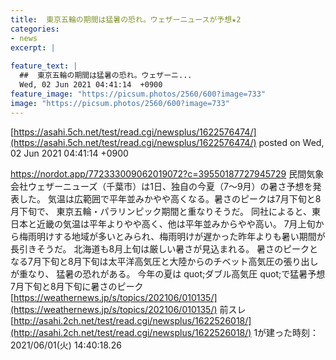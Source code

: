```yaml
---
title:  東京五輪の期間は猛暑の恐れ。ウェザーニュースが予想★2  
categories:
- news
excerpt: |
  
feature_text: |
  ##  東京五輪の期間は猛暑の恐れ。ウェザーニ...
  Wed, 02 Jun 2021 04:41:14  +0900
feature_image: "https://picsum.photos/2560/600?image=733"
image: "https://picsum.photos/2560/600?image=733"
---
```


[https://asahi.5ch.net/test/read.cgi/newsplus/1622576474/](https://asahi.5ch.net/test/read.cgi/newsplus/1622576474/)
posted on Wed, 02 Jun 2021 04:41:14  +0900

<!--more-->

https://nordot.app/772333009062019072?c=39550187727945729 民間気象会社ウェザーニューズ（千葉市）は1日、独自の今夏（7〜9月）の暑さ予想を発表した。 気温は広範囲で平年並みかやや高くなる。暑さのピークは7月下旬と8月下旬で、 東京五輪・パラリンピック期間と重なりそうだ。 同社によると、東日本と近畿の気温は平年よりやや高く、他は平年並みからやや高い。 7月上旬から梅雨明けする地域が多いとみられ、梅雨明けが遅かった昨年よりも暑い期間が長引きそうだ。 北海道も8月上旬は厳しい暑さが見込まれる。 暑さのピークとなる7月下旬と8月下旬は太平洋高気圧と大陸からのチベット高気圧の張り出しが重なり、 猛暑の恐れがある。 今年の夏は quot;ダブル高気圧 quot;で猛暑予想　7月下旬と8月下旬に暑さのピーク [https://weathernews.jp/s/topics/202106/010135/](https://weathernews.jp/s/topics/202106/010135/) 前スレ [http://asahi.2ch.net/test/read.cgi/newsplus/1622526018/](http://asahi.2ch.net/test/read.cgi/newsplus/1622526018/) 1が建った時刻：2021/06/01(火) 14:40:18.26
